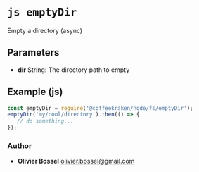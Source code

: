 


<!-- @namespace    sugar.node.fs -->

# ```js emptyDir ```


Empty a directory (async)

## Parameters

- **dir**  String: The directory path to empty



## Example (js)

```js
const emptyDir = require('@coffeekraken/node/fs/emptyDir');
emptyDir('my/cool/directory').then(() => {
   // do something...
});
```


### Author
- **Olivier Bossel** <a href="mailto:olivier.bossel@gmail.com">olivier.bossel@gmail.com</a> 



